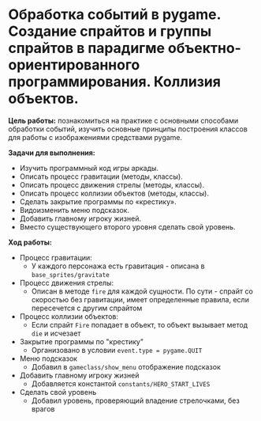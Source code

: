 # Обработка событий в pygame. Создание спрайтов и группы спрайтов в парадигме объектно-ориентированного программирования. Коллизия объектов.

**Цель работы:** познакомиться на практике с основными способами обработки событий, изучить основные принципы построения классов для работы с изображениями средствами pygame.

**Задачи для выполнения:**
- Изучить программный код игры аркады.
- Описать процесс гравитации (методы, классы).
- Описать процесс движения стрелы (методы, классы).
- Описать процесс коллизии объектов (методы, классы).
- Сделать закрытие программы по «крестику».
- Видоизменить меню подсказок.
- Добавить главному игроку жизней.
- Вместо существующего второго уровня сделать свой уровень.

**Ход работы:**
- Процесс гравитации:
  - У каждого персонажа есть гравитация - описана в `base_sprites/gravitate`
- Процесс движения стрелы:
  - Описан в методе `fire` для каждой сущности. По сути - спрайт со скоростью без гравитации, имеет определенные 
правила, если пересечется с другим спрайтом
- Процесс коллизии объектов:
  - Если спрайт `Fire` попадает в объект, то объект вызывает метод `die` и исчезает
- Закрытие программы по "крестику"
  - Организовано в условии `event.type = pygame.QUIT`
- Меню подсказок
  - Добавил в `gameclass/show_menu` отображение подсказок
- Добавить главному игроку жизней
  - Добавляется константой `constants/HERO_START_LIVES`
- Сделать свой уровень
  - Добавил уровень, проверяющий владение стрелочками, без врагов
